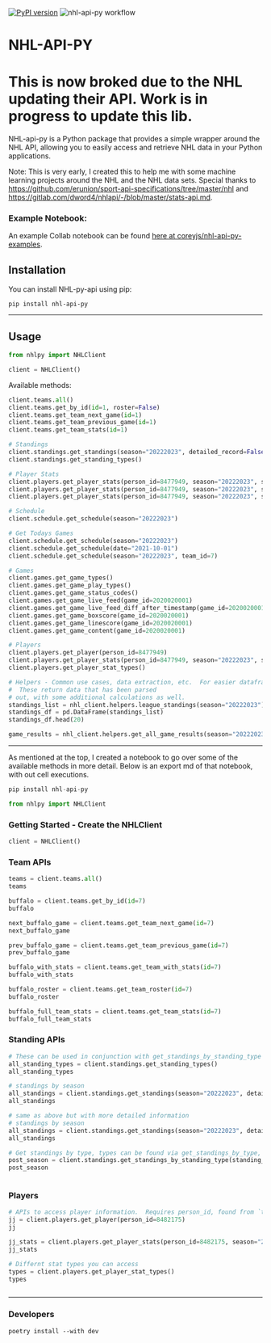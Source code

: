 [![PyPI version](https://badge.fury.io/py/nhl-api-py.svg)](https://badge.fury.io/py/nhl-api-py)
![nhl-api-py workflow](https://github.com/coreyjs/nhl-api-py/actions/workflows/python-app.yml/badge.svg?branch=main)

# NHL-API-PY

# This is now broked due to the NHL updating their API.  Work is in progress to update this lib.

NHL-api-py is a Python package that provides a simple wrapper around the 
NHL API, allowing you to easily access and retrieve NHL data in your Python 
applications.

Note: This is very early, I created this to help me with some machine learning
projects around the NHL and the NHL data sets.  Special thanks to https://github.com/erunion/sport-api-specifications/tree/master/nhl and https://gitlab.com/dword4/nhlapi/-/blob/master/stats-api.md.

### Example Notebook:
An example Collab notebook can be found [here at coreyjs/nhl-api-py-examples](https://github.com/coreyjs/nhl-api-py-examples).


## Installation

You can install NHL-py-api using pip:

```shell
pip install nhl-api-py
```

- - -
## Usage

```python
from nhlpy import NHLClient

client = NHLClient()
```

Available methods:
```python
client.teams.all()
client.teams.get_by_id(id=1, roster=False)
client.teams.get_team_next_game(id=1)
client.teams.get_team_previous_game(id=1)
client.teams.get_team_stats(id=1)

# Standings
client.standings.get_standings(season="20222023", detailed_record=False)
client.standings.get_standing_types()

# Player Stats
client.players.get_player_stats(person_id=8477949, season="20222023", stat_type="statsSingleSeason")
client.players.get_player_stats(person_id=8477949, season="20222023", stat_type="goalsByGameSituation")
client.players.get_player_stats(person_id=8477949, season="20222023", stat_type="yearByYear")

# Schedule
client.schedule.get_schedule(season="20222023")

# Get Todays Games
client.schedule.get_schedule(season="20222023")
client.schedule.get_schedule(date="2021-10-01")
client.schedule.get_schedule(season="20222023", team_id=7)

# Games
client.games.get_game_types()
client.games.get_game_play_types()
client.games.get_game_status_codes()
client.games.get_game_live_feed(game_id=2020020001)
client.games.get_game_live_feed_diff_after_timestamp(game_id=2020020001, timestamp=1633070400)
client.games.get_game_boxscore(game_id=2020020001)
client.games.get_game_linescore(game_id=2020020001)
client.games.get_game_content(game_id=2020020001)

# Players
client.players.get_player(person_id=8477949)
client.players.get_player_stats(person_id=8477949, season="20222023", stat_type="statsSingleSeason")
client.players.get_player_stat_types()

# Helpers - Common use cases, data extraction, etc.  For easier dataframe initialization.  
#  These return data that has been parsed
# out, with some additional calculations as well.
standings_list = nhl_client.helpers.league_standings(season="20222023")
standings_df = pd.DataFrame(standings_list)
standings_df.head(20)

game_results = nhl_client.helpers.get_all_game_results(season="20222023", detailed_game_data=True, game_type="R", team_ids=[7])

```



- - - 

As mentioned at the top, I created a notebook to go over some of the available methods in more detail.  Below is an export md of that notebook, with out cell executions.

```python
pip install nhl-api-py
```


```python
from nhlpy import NHLClient
```

### Getting Started - Create the NHLClient


```python
client = NHLClient()
```

### Team APIs


```python
teams = client.teams.all()
teams
```


```python
buffalo = client.teams.get_by_id(id=7)
buffalo
```


```python
next_buffalo_game = client.teams.get_team_next_game(id=7)
next_buffalo_game
```


```python
prev_buffalo_game = client.teams.get_team_previous_game(id=7)
prev_buffalo_game
```


```python
buffalo_with_stats = client.teams.get_team_with_stats(id=7)
buffalo_with_stats
```


```python
buffalo_roster = client.teams.get_team_roster(id=7)
buffalo_roster
```


```python
buffalo_full_team_stats = client.teams.get_team_stats(id=7)
buffalo_full_team_stats
```

### Standing APIs


```python
# These can be used in conjunction with get_standings_by_standing_type
all_standing_types = client.standings.get_standing_types()
all_standing_types
```


```python
# standings by season
all_standings = client.standings.get_standings(season="20222023", detailed_record=False)
all_standings
```


```python
# same as above but with more detailed information
# standings by season
all_standings = client.standings.get_standings(season="20222023", detailed_record=True)
all_standings
```


```python
# Get standings by type, types can be found via get_standings_by_type, or in the docstring
post_season = client.standings.get_standings_by_standing_type(standing_type="regularSeason")
post_season
```


```python

```

### Players


```python
# APIs to access player information.  Requires person_id, found from `teams.get_team_roster()`
jj = client.players.get_player(person_id=8482175)
jj
```


```python
jj_stats = client.players.get_player_stats(person_id=8482175, season="20222023", stat_type="statsSingleSeason")
jj_stats
```


```python
# Differnt stat types you can access
types = client.players.get_player_stat_types()
types
```


```python

```


- - - 


### Developers

`poetry install --with dev`

